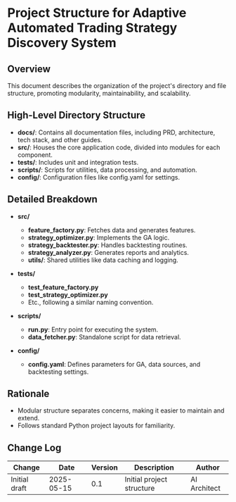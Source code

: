 # Project Structure for Adaptive Automated Trading Strategy Discovery System

## Overview

This document describes the organization of the project's directory and file structure, promoting modularity, maintainability, and scalability.

## High-Level Directory Structure

- **docs/**: Contains all documentation files, including PRD, architecture, tech stack, and other guides.
- **src/**: Houses the core application code, divided into modules for each component.
- **tests/**: Includes unit and integration tests.
- **scripts/**: Scripts for utilities, data processing, and automation.
- **config/**: Configuration files like config.yaml for settings.

## Detailed Breakdown

- **src/**
  - **feature_factory.py**: Fetches data and generates features.
  - **strategy_optimizer.py**: Implements the GA logic.
  - **strategy_backtester.py**: Handles backtesting routines.
  - **strategy_analyzer.py**: Generates reports and analytics.
  - **utils/**: Shared utilities like data caching and logging.

- **tests/**
  - **test_feature_factory.py**
  - **test_strategy_optimizer.py**
  - Etc., following a similar naming convention.

- **scripts/**
  - **run.py**: Entry point for executing the system.
  - **data_fetcher.py**: Standalone script for data retrieval.

- **config/**
  - **config.yaml**: Defines parameters for GA, data sources, and backtesting settings.

## Rationale

- Modular structure separates concerns, making it easier to maintain and extend.
- Follows standard Python project layouts for familiarity.

## Change Log

| Change        | Date       | Version | Description                  | Author         |
| ------------- | ---------- | ------- | ---------------------------- | -------------- |
| Initial draft | 2025-05-15 | 0.1     | Initial project structure    | AI Architect   | 